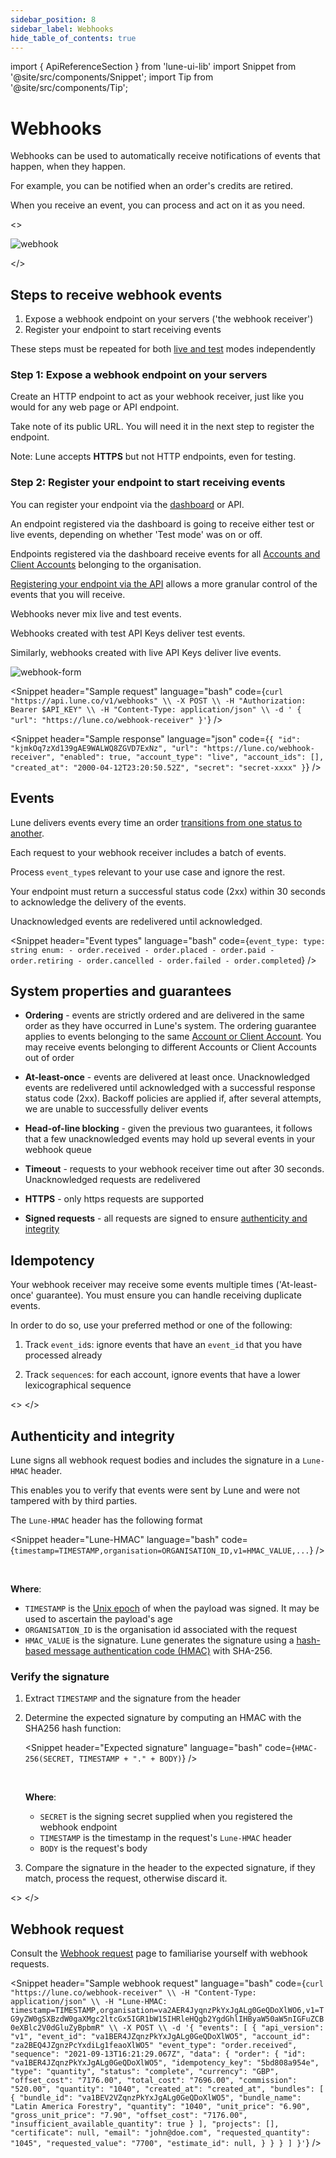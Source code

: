 ```yaml
---
sidebar_position: 8
sidebar_label: Webhooks
hide_table_of_contents: true
---
```

import { ApiReferenceSection } from 'lune-ui-lib'
import Snippet  from '@site/src/components/Snippet';
import Tip from '@site/src/components/Tip';

# Webhooks

<div className="sections">

<ApiReferenceSection>

<div className="paragraphSections">
<div>

Webhooks can be used to automatically receive notifications of events that happen, when they happen.

For example, you can be notified when an order's credits are retired.

When you receive an event, you can process and act on it as you need.

</div>
</div>

<>

![webhook](/img/webhook.png)

</>

</ApiReferenceSection>

<ApiReferenceSection>

<div className="paragraphSections">
<div>

## Steps to receive webhook events

1. Expose a webhook endpoint on your servers ('the webhook receiver')
2. Register your endpoint to start receiving events


<Tip>

These steps must be repeated for both [live and test](/key-concepts/live-test-accounts#live-and-test-modes) modes independently

</Tip>


</div>
<div>

### Step 1: Expose a webhook endpoint on your servers

Create an HTTP endpoint to act as your webhook receiver, just like you would for any web page or API endpoint.

Take note of its public URL. You will need it in the next step to register the endpoint.

Note: Lune accepts **HTTPS** but not HTTP endpoints, even for testing.


</div>
<div>

### Step 2: Register your endpoint to start receiving events

You can register your endpoint via the [dashboard](https://dashboard.lune.co/developers#webhooks) or API.

An endpoint registered via the dashboard is going to receive either test or live events, depending on whether 'Test mode' was on or off.

Endpoints registered via the dashboard receive events for all [Accounts and Client Accounts](/key-concepts/live-test-accounts#accounts) belonging to the organisation.

[Registering your endpoint via the API](/api-reference/webhooks/create-webhook) allows a more granular control of the events that you will receive.


<Tip>

Webhooks never mix live and test events.

Webhooks created with test API Keys deliver test events.

Similarly, webhooks created with live API Keys deliver live events.

</Tip>



</div>
</div>

<div className="miniSections">

![webhook-form](/img/webhook-form.png)

<Snippet
    header="Sample request"
    language="bash"
    code={`curl "https://api.lune.co/v1/webhooks" \\
  -X POST \\
  -H "Authorization: Bearer $API_KEY" \\
  -H "Content-Type: application/json" \\
  -d '
    {
        "url": "https://lune.co/webhook-receiver"
    }'`}
/>

<Snippet
    header="Sample response"
    language="json"
    code={`{
  "id": "kjmkOq7zXd139gAE9WALWQ8ZGVD7ExNz",
  "url": "https://lune.co/webhook-receiver",
  "enabled": true,
  "account_type": "live",
  "account_ids": [],
  "created_at": "2000-04-12T23:20:50.52Z",
  "secret": "secret-xxxx"
}`}
/>


</div>

</ApiReferenceSection>

<ApiReferenceSection>

<div className="paragraphSections">
<div>

## Events

Lune delivers events every time an order [transitions from one status to another](/key-concepts/order).

Each request to your webhook receiver includes a batch of events.

Process `event_type`s relevant to your use case and ignore the rest.

Your endpoint must return a successful status code (2xx) within 30 seconds to acknowledge the delivery of the events.

Unacknowledged events are redelivered until acknowledged.

</div>
</div>

<div className="miniSections">

<Snippet
    header="Event types"
    language="bash"
    code={`event_type:
  type: string
  enum:
    - order.received
    - order.placed
    - order.paid
    - order.retiring
    - order.cancelled
    - order.failed
    - order.completed`}
/>
</div>

</ApiReferenceSection>

<ApiReferenceSection>

<div className="paragraphSections">
<div>

## System properties and guarantees

* **Ordering** - events are strictly ordered and are delivered in the same order as they have occurred in Lune's system.  The ordering guarantee applies to events belonging to the same [Account or Client Account](/key-concepts/live-test-accounts#accounts). You may receive events belonging to different Accounts or Client Accounts out of order

* **At-least-once** - events are delivered at least once. Unacknowledged events are redelivered until acknowledged with a successful response status code (2xx). Backoff policies are applied if, after several attempts, we are unable to successfully deliver events

* **Head-of-line blocking** - given the previous two guarantees, it follows that a few unacknowledged events may hold up several events in your webhook queue

* **Timeout** - requests to your webhook receiver time out after 30 seconds. Unacknowledged requests are redelivered

* **HTTPS** - only https requests are supported

* **Signed requests** - all requests are signed to ensure [authenticity and integrity](#authenticity-and-integrity)

</div>
<div>

## Idempotency

Your webhook receiver may receive some events multiple times ('At-least-once' guarantee). You must ensure you can handle receiving duplicate events.

In order to do so, use your preferred method or one of the following:

1. Track `event_id`s: ignore events that have an `event_id` that you have processed already

2. Track `sequence`s: for each account, ignore events that have a lower lexicographical sequence

</div>
</div>

<>
</>

</ApiReferenceSection>


<ApiReferenceSection>

<div className="paragraphSections">
<div>


## Authenticity and integrity

Lune signs all webhook request bodies and includes the signature in a `Lune-HMAC` header.

This enables you to verify that events were sent by Lune and were not tampered with by third parties.


The `Lune-HMAC` header has the following format

<Snippet
    header="Lune-HMAC"
    language="bash"
    code={`timestamp=TIMESTAMP,organisation=ORGANISATION_ID,v1=HMAC_VALUE,...`}
/>

<br />

**Where**:

- `TIMESTAMP` is the [Unix epoch](https://en.wikipedia.org/wiki/Unix_time) of when the payload was signed. It may be used to ascertain the payload's age
- `ORGANISATION_ID` is the organisation id associated with the request
- `HMAC_VALUE` is the signature. Lune generates the signature using a [hash-based message authentication code (HMAC)](https://en.wikipedia.org/wiki/HMAC) with SHA-256.

</div>
<div>

### Verify the signature

1. Extract `TIMESTAMP` and the signature from the header
2. Determine the expected signature by computing an HMAC with the SHA256 hash function:

    <Snippet
        header="Expected signature"
        language="bash"
        code={`HMAC-256(SECRET, TIMESTAMP + "." + BODY)`}
    />

    <br />

    **Where**:

    - `SECRET` is the signing secret supplied when you registered the webhook endpoint
    - `TIMESTAMP` is the timestamp in the request's `Lune-HMAC` header
    - `BODY` is the request's body

3. Compare the signature in the header to the expected signature, if they match, process the request, otherwise discard it.

</div>
</div>

<>
</>

</ApiReferenceSection>

<ApiReferenceSection>

<div className="paragraphSections">
<div>

## Webhook request

Consult the [Webhook request](/api-reference/webhook-request) page to familiarise yourself with webhook requests.

</div>
</div>

<div className="miniSections">

<Snippet
    header="Sample webhook request"
    language="bash"
    code={`curl "https://lune.co/webhook-receiver" \\
  -H "Content-Type: application/json" \\
  -H "Lune-HMAC: timestamp=TIMESTAMP,organisation=va2AER4JyqnzPkYxJgALg0GeQDoXlWO6,v1=TG9yZW0gSXBzdW0gaXMgc2ltcGx5IGR1bW15IHRleHQgb2YgdGhlIHByaW50aW5nIGFuZCB0eXBlc2V0dGluZyBpbmR" \\
  -X POST \\
  -d '{
    "events": [
      {
        "api_version": "v1",
        "event_id": "va1BER4JZqnzPkYxJgALg0GeQDoXlWO5",
        "account_id": "za2BEQ4JZgnzPcYxdiLg1feaoXlWO5"
        "event_type": "order.received",
        "sequence": "2021-09-13T16:21:29.067Z",
        "data": {
          "order": {
            "id": "va1BER4JZqnzPkYxJgALg0GeQDoXlWO5",
            "idempotency_key": "5bd808a954e",
            "type": "quantity",
            "status": "complete",
            "currency": "GBP",
            "offset_cost": "7176.00",
            "total_cost": "7696.00",
            "commission": "520.00",
            "quantity": "1040",
            "created_at": "created_at",
            "bundles": [
              {
                "bundle_id": "va1BEV2VZqnzPkYxJgALg0GeQDoXlWO5",
                "bundle_name": "Latin America Forestry",
                "quantity": "1040",
                "unit_price": "6.90",
                "gross_unit_price": "7.90",
                "offset_cost": "7176.00",
                "insufficient_available_quantity": true
              }
            ],
            "projects": [],
            "certificate": null,
            "email": "john@doe.com",
            "requested_quantity": "1045",
            "requested_value": "7700",
            "estimate_id": null,
          }
        }
      }
    ]
  }'`}
/>

</div>

</ApiReferenceSection>

</div>
